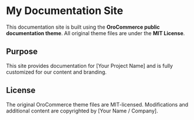 # My Documentation Site

This documentation site is built using the **OroCommerce public documentation theme**. 
All original theme files are under the **MIT License**.

## Purpose

This site provides documentation for [Your Project Name] and is fully customized
for our content and branding.

## License

The original OroCommerce theme files are MIT-licensed.
Modifications and additional content are copyrighted by [Your Name / Company].

